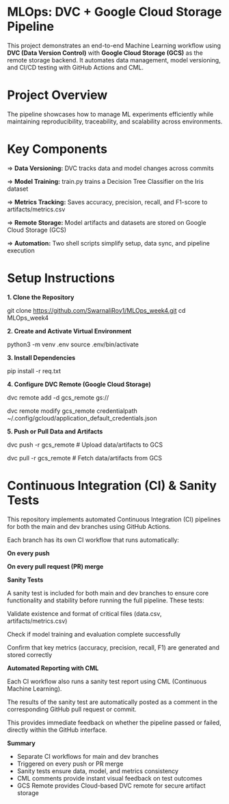 # MLOps: DVC + Google Cloud Storage Pipeline

This project demonstrates an end-to-end Machine Learning workflow using **DVC (Data Version Control)** with **Google Cloud Storage (GCS)** as the remote storage backend.
It automates data management, model versioning, and CI/CD testing with GitHub Actions and CML.

# Project Overview

The pipeline showcases how to manage ML experiments efficiently while maintaining reproducibility, traceability, and scalability across environments.

# Key Components

=> **Data Versioning:** DVC tracks data and model changes across commits

=> **Model Training:** train.py trains a Decision Tree Classifier on the Iris dataset

=> **Metrics Tracking:** Saves accuracy, precision, recall, and F1-score to artifacts/metrics.csv

=> **Remote Storage:** Model artifacts and datasets are stored on Google Cloud Storage (GCS)

=> **Automation:** Two shell scripts simplify setup, data sync, and pipeline execution

# Setup Instructions

**1. Clone the Repository**

git clone https://github.com/SwarnaliRoy1/MLOps_week4.git
cd MLOps_week4

**2. Create and Activate Virtual Environment**

python3 -m venv .env
source .env/bin/activate

**3. Install Dependencies**

pip install -r req.txt

**4. Configure DVC Remote (Google Cloud Storage)**

dvc remote add -d gcs_remote gs://<your-bucket-name>

dvc remote modify gcs_remote credentialpath ~/.config/gcloud/application_default_credentials.json

**5. Push or Pull Data and Artifacts**

dvc push -r gcs_remote       # Upload data/artifacts to GCS

dvc pull -r gcs_remote       # Fetch data/artifacts from GCS

# Continuous Integration (CI) & Sanity Tests

This repository implements automated Continuous Integration (CI) pipelines for both the main and dev branches using GitHub Actions.

Each branch has its own CI workflow that runs automatically:

**On every push**

**On every pull request (PR) merge**

**Sanity Tests**

A sanity test is included for both main and dev branches to ensure core functionality and stability before running the full pipeline.
These tests:

Validate existence and format of critical files (data.csv, artifacts/metrics.csv)

Check if model training and evaluation complete successfully

Confirm that key metrics (accuracy, precision, recall, F1) are generated and stored correctly

**Automated Reporting with CML**

Each CI workflow also runs a sanity test report using CML (Continuous Machine Learning).

The results of the sanity test are automatically posted as a comment in the corresponding GitHub pull request or commit.

This provides immediate feedback on whether the pipeline passed or failed, directly within the GitHub interface.

**Summary**

* Separate CI workflows for main and dev branches
* Triggered on every push or PR merge
* Sanity tests ensure data, model, and metrics consistency
* CML comments provide instant visual feedback on test outcomes
* GCS Remote provides Cloud-based DVC remote for secure artifact storage
